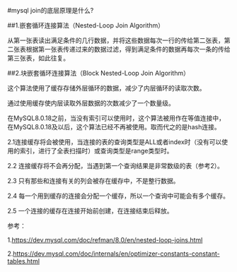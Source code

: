 #mysql join的底层原理是什么?   

##1.嵌套循环连接算法（Nested-Loop Join Algorithm）   

从第一张表读出满足条件的几行数据，并将这些数据每次一行的传给第二张表，第二张表根据第一张表传递过来的数据过滤，得到满足条件的数据再每次一条的传给第三张表，如此往复。   

##2.块嵌套循环连接算法（Block Nested-Loop Join Algorithm）   

这个算法使用了缓存存储外层循环的数据，减少了内层循环的读取次数。     

通过使用缓存使内层读取外层数据的次数减少了一个数量级。     

在MySQL8.0.18之前，当没有索引可以使用时，这个算法被用作在等值连接中，在MySQL8.0.18及以后，这个算法已经不再被使用。取而代之的是hash连接。   

2.1连接缓存将会被使用，当连接的表的查询类型是ALL或者index时（没有可以使用的索引，进行了全表扫描时）或查询类型是range类型时。   

2.2 连接缓存将不会再分配，当遇到第一个查询结果是非常数级的表（参考2）。      

2.3 只有那些和连接有关的列会被存在缓存中，不是整行数据。 

2.4 每一个用到缓存的连接会分配一个缓存，所以一个查询中可能会有多个缓存。    

2.5 一个连接的缓存在连接开始前创建，在连接结束后释放。  





参考：

1.https://dev.mysql.com/doc/refman/8.0/en/nested-loop-joins.html  



2.https://dev.mysql.com/doc/internals/en/optimizer-constants-constant-tables.html  
